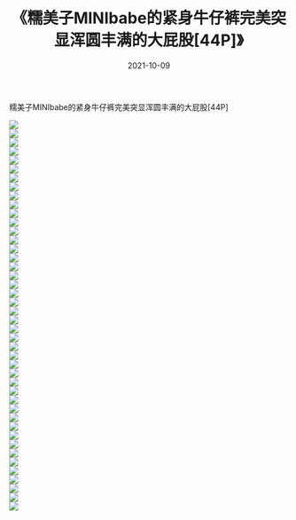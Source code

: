 ﻿---
layout: post
title:  《糯美子MINIbabe的紧身牛仔裤完美突显浑圆丰满的大屁股[44P]》
date:   2021-10-09
img: http://img.660000.xyz/Sharelink/性感/2021/糯美子MINIbabe的紧身牛仔裤完美突显浑圆丰满的大屁股[44P]/000.jpg
categories: [美女, 清纯, 唯美]
---

糯美子MINIbabe的紧身牛仔裤完美突显浑圆丰满的大屁股[44P]

  ![](http://img.660000.xyz/Sharelink/性感/2021/糯美子MINIbabe的紧身牛仔裤完美突显浑圆丰满的大屁股[44P]/001.jpg) <br> ![](http://img.660000.xyz/Sharelink/性感/2021/糯美子MINIbabe的紧身牛仔裤完美突显浑圆丰满的大屁股[44P]/002.jpg) <br> ![](http://img.660000.xyz/Sharelink/性感/2021/糯美子MINIbabe的紧身牛仔裤完美突显浑圆丰满的大屁股[44P]/003.jpg) <br> ![](http://img.660000.xyz/Sharelink/性感/2021/糯美子MINIbabe的紧身牛仔裤完美突显浑圆丰满的大屁股[44P]/004.jpg) <br> ![](http://img.660000.xyz/Sharelink/性感/2021/糯美子MINIbabe的紧身牛仔裤完美突显浑圆丰满的大屁股[44P]/005.jpg) <br> ![](http://img.660000.xyz/Sharelink/性感/2021/糯美子MINIbabe的紧身牛仔裤完美突显浑圆丰满的大屁股[44P]/006.jpg) <br> ![](http://img.660000.xyz/Sharelink/性感/2021/糯美子MINIbabe的紧身牛仔裤完美突显浑圆丰满的大屁股[44P]/007.jpg) <br> ![](http://img.660000.xyz/Sharelink/性感/2021/糯美子MINIbabe的紧身牛仔裤完美突显浑圆丰满的大屁股[44P]/008.jpg) <br> ![](http://img.660000.xyz/Sharelink/性感/2021/糯美子MINIbabe的紧身牛仔裤完美突显浑圆丰满的大屁股[44P]/009.jpg) <br> ![](http://img.660000.xyz/Sharelink/性感/2021/糯美子MINIbabe的紧身牛仔裤完美突显浑圆丰满的大屁股[44P]/010.jpg) <br> ![](http://img.660000.xyz/Sharelink/性感/2021/糯美子MINIbabe的紧身牛仔裤完美突显浑圆丰满的大屁股[44P]/011.jpg) <br> ![](http://img.660000.xyz/Sharelink/性感/2021/糯美子MINIbabe的紧身牛仔裤完美突显浑圆丰满的大屁股[44P]/012.jpg) <br> ![](http://img.660000.xyz/Sharelink/性感/2021/糯美子MINIbabe的紧身牛仔裤完美突显浑圆丰满的大屁股[44P]/013.jpg) <br> ![](http://img.660000.xyz/Sharelink/性感/2021/糯美子MINIbabe的紧身牛仔裤完美突显浑圆丰满的大屁股[44P]/014.jpg) <br> ![](http://img.660000.xyz/Sharelink/性感/2021/糯美子MINIbabe的紧身牛仔裤完美突显浑圆丰满的大屁股[44P]/015.jpg) <br> ![](http://img.660000.xyz/Sharelink/性感/2021/糯美子MINIbabe的紧身牛仔裤完美突显浑圆丰满的大屁股[44P]/016.jpg) <br> ![](http://img.660000.xyz/Sharelink/性感/2021/糯美子MINIbabe的紧身牛仔裤完美突显浑圆丰满的大屁股[44P]/017.jpg) <br> ![](http://img.660000.xyz/Sharelink/性感/2021/糯美子MINIbabe的紧身牛仔裤完美突显浑圆丰满的大屁股[44P]/018.jpg) <br> ![](http://img.660000.xyz/Sharelink/性感/2021/糯美子MINIbabe的紧身牛仔裤完美突显浑圆丰满的大屁股[44P]/019.jpg) <br> ![](http://img.660000.xyz/Sharelink/性感/2021/糯美子MINIbabe的紧身牛仔裤完美突显浑圆丰满的大屁股[44P]/020.jpg) <br> ![](http://img.660000.xyz/Sharelink/性感/2021/糯美子MINIbabe的紧身牛仔裤完美突显浑圆丰满的大屁股[44P]/021.jpg) <br> ![](http://img.660000.xyz/Sharelink/性感/2021/糯美子MINIbabe的紧身牛仔裤完美突显浑圆丰满的大屁股[44P]/022.jpg) <br> ![](http://img.660000.xyz/Sharelink/性感/2021/糯美子MINIbabe的紧身牛仔裤完美突显浑圆丰满的大屁股[44P]/023.jpg) <br> ![](http://img.660000.xyz/Sharelink/性感/2021/糯美子MINIbabe的紧身牛仔裤完美突显浑圆丰满的大屁股[44P]/024.jpg) <br> ![](http://img.660000.xyz/Sharelink/性感/2021/糯美子MINIbabe的紧身牛仔裤完美突显浑圆丰满的大屁股[44P]/025.jpg) <br> ![](http://img.660000.xyz/Sharelink/性感/2021/糯美子MINIbabe的紧身牛仔裤完美突显浑圆丰满的大屁股[44P]/026.jpg) <br> ![](http://img.660000.xyz/Sharelink/性感/2021/糯美子MINIbabe的紧身牛仔裤完美突显浑圆丰满的大屁股[44P]/027.jpg) <br> ![](http://img.660000.xyz/Sharelink/性感/2021/糯美子MINIbabe的紧身牛仔裤完美突显浑圆丰满的大屁股[44P]/028.jpg) <br> ![](http://img.660000.xyz/Sharelink/性感/2021/糯美子MINIbabe的紧身牛仔裤完美突显浑圆丰满的大屁股[44P]/029.jpg) <br> ![](http://img.660000.xyz/Sharelink/性感/2021/糯美子MINIbabe的紧身牛仔裤完美突显浑圆丰满的大屁股[44P]/030.jpg) <br> ![](http://img.660000.xyz/Sharelink/性感/2021/糯美子MINIbabe的紧身牛仔裤完美突显浑圆丰满的大屁股[44P]/031.jpg) <br> ![](http://img.660000.xyz/Sharelink/性感/2021/糯美子MINIbabe的紧身牛仔裤完美突显浑圆丰满的大屁股[44P]/032.jpg) <br> ![](http://img.660000.xyz/Sharelink/性感/2021/糯美子MINIbabe的紧身牛仔裤完美突显浑圆丰满的大屁股[44P]/033.jpg) <br> ![](http://img.660000.xyz/Sharelink/性感/2021/糯美子MINIbabe的紧身牛仔裤完美突显浑圆丰满的大屁股[44P]/034.jpg) <br> ![](http://img.660000.xyz/Sharelink/性感/2021/糯美子MINIbabe的紧身牛仔裤完美突显浑圆丰满的大屁股[44P]/035.jpg) <br> ![](http://img.660000.xyz/Sharelink/性感/2021/糯美子MINIbabe的紧身牛仔裤完美突显浑圆丰满的大屁股[44P]/036.jpg) <br> ![](http://img.660000.xyz/Sharelink/性感/2021/糯美子MINIbabe的紧身牛仔裤完美突显浑圆丰满的大屁股[44P]/037.jpg) <br> ![](http://img.660000.xyz/Sharelink/性感/2021/糯美子MINIbabe的紧身牛仔裤完美突显浑圆丰满的大屁股[44P]/038.jpg) <br> ![](http://img.660000.xyz/Sharelink/性感/2021/糯美子MINIbabe的紧身牛仔裤完美突显浑圆丰满的大屁股[44P]/039.jpg) <br> ![](http://img.660000.xyz/Sharelink/性感/2021/糯美子MINIbabe的紧身牛仔裤完美突显浑圆丰满的大屁股[44P]/040.jpg) <br> ![](http://img.660000.xyz/Sharelink/性感/2021/糯美子MINIbabe的紧身牛仔裤完美突显浑圆丰满的大屁股[44P]/041.jpg) <br> ![](http://img.660000.xyz/Sharelink/性感/2021/糯美子MINIbabe的紧身牛仔裤完美突显浑圆丰满的大屁股[44P]/042.jpg) <br> ![](http://img.660000.xyz/Sharelink/性感/2021/糯美子MINIbabe的紧身牛仔裤完美突显浑圆丰满的大屁股[44P]/043.jpg) <br> ![](http://img.660000.xyz/Sharelink/性感/2021/糯美子MINIbabe的紧身牛仔裤完美突显浑圆丰满的大屁股[44P]/044.jpg) <br>